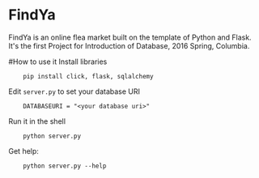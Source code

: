 # FindYa
FindYa is an online flea market built on the template of Python and Flask. It's the first Project for Introduction of Database, 2016 Spring, Columbia.

#How to use it
Install libraries

        pip install click, flask, sqlalchemy


Edit `server.py` to set your database URI

        DATABASEURI = "<your database uri>"


Run it in the shell


        python server.py

Get help:

        python server.py --help

      
